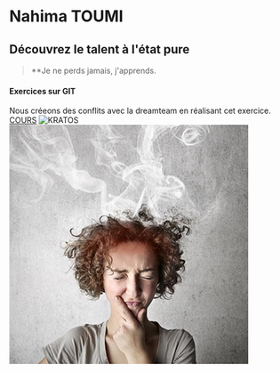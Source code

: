 #  Nahima TOUMI

## Découvrez le talent à l'état pure 
> **Je ne perds jamais, j'apprends.

#### Exercices sur GIT
Nous créeons des conflits avec la dreamteam en réalisant cet exercice.
[COURS](https://formation-hb.drakolab.fr/git/98-exercices.html#travailler-en-equipe)
![KRATOS](https://images-cdn.9gag.com/photo/aoN3Pow_700b.jpg)
![CERVEAU QUI CHAUFFE](./Image/cerveau.jpg)
